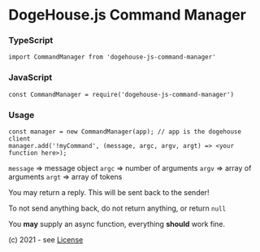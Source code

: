 # DogeHouse.js Command Manager

### TypeScript
`import CommandManager from 'dogehouse-js-command-manager'`

### JavaScript
`const CommandManager = require('dogehouse-js-command-manager')`

### Usage
```
const manager = new CommandManager(app); // app is the dogehouse client
manager.add('!myCommand', (message, argc, argv, argt) => <your function here>);
```

`message` => message object
`argc` => number of arguments
`argv` => array of arguments
`argt` => array of tokens

You may return a reply.
This will be sent back to the sender!

To not send anything back, do not return anything, or return `null`

You **may** supply an async function, everything **should** work fine.

(c) 2021 - see [License](https://www.gnu.org/licenses/gpl-3.0.txt)
